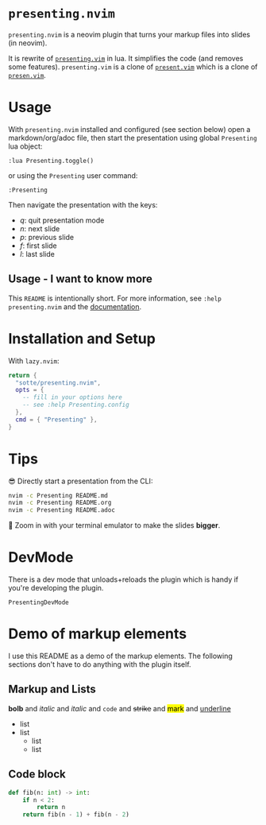 # `presenting.nvim`

`presenting.nvim` is a neovim plugin that turns your markup
files into slides (in neovim).

It is rewrite of [`presenting.vim`](https://github.com/sotte/presenting.vim/) in lua.
It simplifies the code (and removes some features).
`presenting.vim` is a clone of [`present.vim`](https://github.com/pct/present.vim)
which is a clone of [`presen.vim`](https://github.com/sorah/presen.vim).

# Usage

With `presenting.nvim` installed and configured (see section below)
open a markdown/org/adoc file,
then start the presentation using global `Presenting` lua object:
```
:lua Presenting.toggle()
```
or using the `Presenting` user command:
```
:Presenting
```

Then navigate the presentation with the keys:

- *q*: quit presentation mode
- *n*: next slide
- *p*: previous slide
- *f*: first slide
- *l*: last slide


## Usage - I want to know more

This `README` is intentionally short.
For more information,
see `:help presenting.nvim`
and the [documentation](https://github.com/sotte/presenting.nvim/blob/main/doc/presenting.txt).


# Installation and Setup

With `lazy.nvim`:
```lua
return {
  "sotte/presenting.nvim",
  opts = {
    -- fill in your options here
    -- see :help Presenting.config
  },
  cmd = { "Presenting" },
}
```


# Tips

😎 Directly start a presentation from the CLI:

```bash
nvim -c Presenting README.md
nvim -c Presenting README.org
nvim -c Presenting README.adoc
```

🔬 Zoom in with your terminal emulator
to make the slides **bigger**.


# DevMode

There is a dev mode that unloads+reloads the plugin 
which is handy if you're developing the plugin.

````
PresentingDevMode
````


# Demo of markup elements

I use this README as a demo of the markup elements.
The following sections don't have to do anything with the plugin itself.


## Markup and Lists

**bolb** and *italic* and _italic_ and `code`
and ~~strike~~ and <mark>mark</mark> and <u>underline</u>

- list
- list
  - list
  - list

## Code block

```python
def fib(n: int) -> int:
    if n < 2:
        return n
    return fib(n - 1) + fib(n - 2)
```
